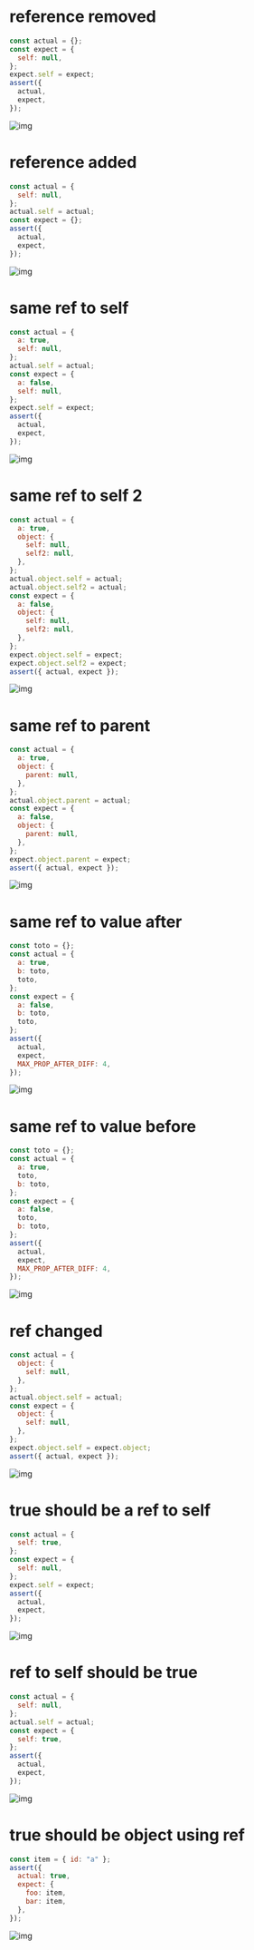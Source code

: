 # reference removed

```js
const actual = {};
const expect = {
  self: null,
};
expect.self = expect;
assert({
  actual,
  expect,
});
```

![img](<./ref/reference removed.svg>)

# reference added

```js
const actual = {
  self: null,
};
actual.self = actual;
const expect = {};
assert({
  actual,
  expect,
});
```

![img](<./ref/reference added.svg>)

# same ref to self

```js
const actual = {
  a: true,
  self: null,
};
actual.self = actual;
const expect = {
  a: false,
  self: null,
};
expect.self = expect;
assert({
  actual,
  expect,
});
```

![img](<./ref/same ref to self.svg>)

# same ref to self 2

```js
const actual = {
  a: true,
  object: {
    self: null,
    self2: null,
  },
};
actual.object.self = actual;
actual.object.self2 = actual;
const expect = {
  a: false,
  object: {
    self: null,
    self2: null,
  },
};
expect.object.self = expect;
expect.object.self2 = expect;
assert({ actual, expect });
```

![img](<./ref/same ref to self 2.svg>)

# same ref to parent

```js
const actual = {
  a: true,
  object: {
    parent: null,
  },
};
actual.object.parent = actual;
const expect = {
  a: false,
  object: {
    parent: null,
  },
};
expect.object.parent = expect;
assert({ actual, expect });
```

![img](<./ref/same ref to parent.svg>)

# same ref to value after

```js
const toto = {};
const actual = {
  a: true,
  b: toto,
  toto,
};
const expect = {
  a: false,
  b: toto,
  toto,
};
assert({
  actual,
  expect,
  MAX_PROP_AFTER_DIFF: 4,
});
```

![img](<./ref/same ref to value after.svg>)

# same ref to value before

```js
const toto = {};
const actual = {
  a: true,
  toto,
  b: toto,
};
const expect = {
  a: false,
  toto,
  b: toto,
};
assert({
  actual,
  expect,
  MAX_PROP_AFTER_DIFF: 4,
});
```

![img](<./ref/same ref to value before.svg>)

# ref changed

```js
const actual = {
  object: {
    self: null,
  },
};
actual.object.self = actual;
const expect = {
  object: {
    self: null,
  },
};
expect.object.self = expect.object;
assert({ actual, expect });
```

![img](<./ref/ref changed.svg>)

# true should be a ref to self

```js
const actual = {
  self: true,
};
const expect = {
  self: null,
};
expect.self = expect;
assert({
  actual,
  expect,
});
```

![img](<./ref/true should be a ref to self.svg>)

# ref to self should be true

```js
const actual = {
  self: null,
};
actual.self = actual;
const expect = {
  self: true,
};
assert({
  actual,
  expect,
});
```

![img](<./ref/ref to self should be true.svg>)

# true should be object using ref

```js
const item = { id: "a" };
assert({
  actual: true,
  expect: {
    foo: item,
    bar: item,
  },
});
```

![img](<./ref/true should be object using ref.svg>)

